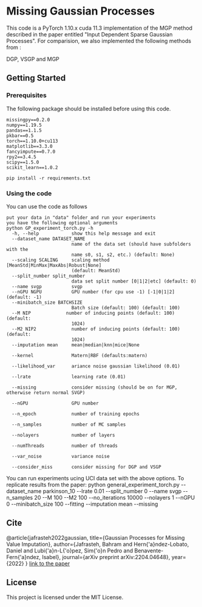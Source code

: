 # Missing Gaussian Processes

This code is a PyTorch 1.10.x cuda 11.3 implementation of the MGP method described in the paper entitled "Input Dependent Sparse Gaussian Processes". 
For comparision, we also implemented the following methods from :

DGP, VSGP and MGP



## Getting Started


### Prerequisites

The following package should be installed before using this code.

```
missingpy==0.2.0
numpy==1.19.5
pandas==1.1.5
pkbar==0.5
torch==1.10.0+cu113
matplotlib==3.3.0
fancyimpute==0.7.0
rpy2==3.4.5
scipy==1.5.0
scikit_learn==1.0.2

pip install -r requirements.txt

```

### Using the code
You can use the code as follows

```
put your data in "data" folder and run your experiments
you have the following optional arguments
python GP_experiment_torch.py -h
  -h, --help            show this help message and exit
  --dataset_name DATASET_NAME
                        name of the data set (should have subfolders with the
                        name s0, s1, s2, etc.) (default: None)
  --scaling SCALING     scaling method [MeanStd|MinMax|MaxAbs|Robust|None]
                        (default: MeanStd)
  --split_number split_number
                        data set split number [0|1|2|etc] (default: 0)
  --name svgp           svgp
  --nGPU NGPU           GPU number (for cpu use -1) [-1|0|1|2] (default: -1)
  --minibatch_size BATCHSIZE
                        Batch size (default: 100) (default: 100)
  --M NIP             number of inducing points (default: 100) (default:
                        1024)
  --M2 NIP2             number of inducing points (default: 100) (default:
                        1024)
  --imputation mean     mean|median|knn|mice|None
  
  --kernel              Matern|RBF (defaults:matern)
  
  --likelihood_var      ariance noise gaussian likelihood (0.01)
  
  --lrate               learning rate (0.01)
  
  --missing             consider missing (should be on for MGP, otherwise return normal SVGP)
  
  --nGPU                GPU number
  
  --n_epoch             number of training epochs
  
  --n_samples           number of MC samples
  
  --nolayers            number of layers
  
  --numThreads          number of threads
  
  --var_noise           variance noise
  
  --consider_miss       consider missing for DGP and VSGP

```

You can run experiments ucing UCI data set with the above options.
To replicate results from the paper:
python general_experiment_torch.py --dataset_name parkinson_10 --lrate 0.01 --split_number 0 --name svgp --n_samples 20 --M 100 --M2 100 --no_iterations 10000 --nolayers 1 --nGPU 0 --minibatch_size 100 --fitting --imputation mean --missing

## Cite
@article{jafrasteh2022gaussian,
  title={Gaussian Processes for Missing Value Imputation},
  author={Jafrasteh, Bahram and Hern{\'a}ndez-Lobato, Daniel and Lubi{\'a}n-L{\'o}pez, Sim{\'o}n Pedro and Benavente-Fern{\'a}ndez, Isabel},
  journal={arXiv preprint arXiv:2204.04648},
  year={2022}
}
[link to the paper](https://arxiv.org/pdf/2204.04648.pdf)


## License

This project is licensed under the MIT License.

